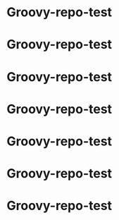 # Groovy-repo-test
# Groovy-repo-test
# Groovy-repo-test
# Groovy-repo-test
# Groovy-repo-test
# Groovy-repo-test
# Groovy-repo-test
